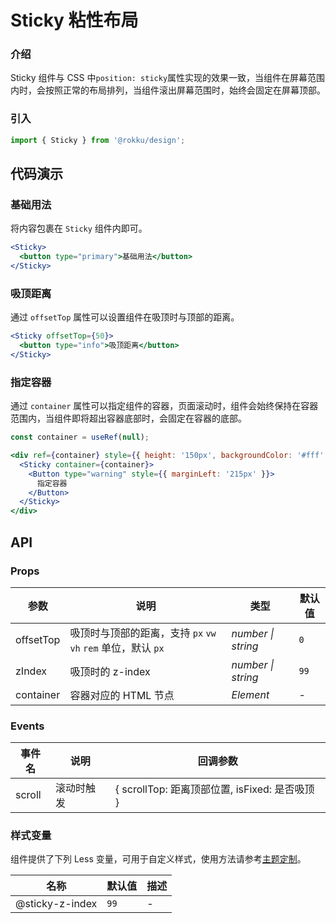 # Sticky 粘性布局

### 介绍

Sticky 组件与 CSS 中`position: sticky`属性实现的效果一致，当组件在屏幕范围内时，会按照正常的布局排列，当组件滚出屏幕范围时，始终会固定在屏幕顶部。

### 引入

```js
import { Sticky } from '@rokku/design';
```

## 代码演示

### 基础用法

将内容包裹在 `Sticky` 组件内即可。

```jsx
<Sticky>
  <button type="primary">基础用法</button>
</Sticky>
```

### 吸顶距离

通过 `offsetTop` 属性可以设置组件在吸顶时与顶部的距离。

```jsx
<Sticky offsetTop={50}>
  <button type="info">吸顶距离</button>
</Sticky>
```

### 指定容器

通过 `container` 属性可以指定组件的容器，页面滚动时，组件会始终保持在容器范围内，当组件即将超出容器底部时，会固定在容器的底部。

```js
const container = useRef(null);
```

```jsx
<div ref={container} style={{ height: '150px', backgroundColor: '#fff' }}>
  <Sticky container={container}>
    <Button type="warning" style={{ marginLeft: '215px' }}>
      指定容器
    </Button>
  </Sticky>
</div>
```

## API

### Props

| 参数 | 说明 | 类型 | 默认值 |
| --- | --- | --- | --- |
| offsetTop | 吸顶时与顶部的距离，支持 `px` `vw` `vh` `rem` 单位，默认 `px` | _number \| string_ | `0` |
| zIndex | 吸顶时的 z-index | _number \| string_ | `99` |
| container | 容器对应的 HTML 节点 | _Element_ | - |

### Events

| 事件名 | 说明       | 回调参数                                       |
| ------ | ---------- | ---------------------------------------------- |
| scroll | 滚动时触发 | { scrollTop: 距离顶部位置, isFixed: 是否吸顶 } |

### 样式变量

组件提供了下列 Less 变量，可用于自定义样式，使用方法请参考[主题定制](#/zh-CN/theme)。

| 名称            | 默认值 | 描述 |
| --------------- | ------ | ---- |
| @sticky-z-index | `99`   | -    |
